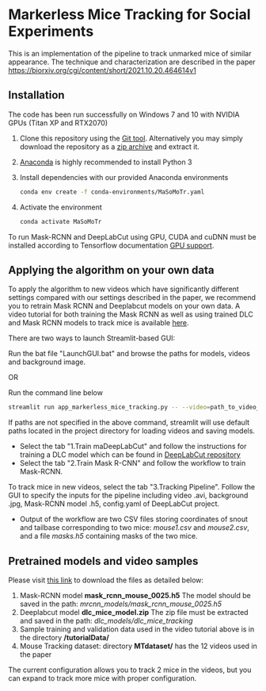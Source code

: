 # Markerless Mice Tracking for Social Experiments

This is an implementation of the pipeline to track unmarked mice of similar appearance. The technique and characterization are described in the paper https://biorxiv.org/cgi/content/short/2021.10.20.464614v1

## Installation
The code has been run successfully on Windows 7 and 10 with NVIDIA GPUs (Titan XP and RTX2070)
1. Clone this repository using the [Git tool](https://docs.github.com/en/repositories/creating-and-managing-repositories/cloning-a-repository). Alternatively you may simply download the repository as a [zip archive](https://github.com/MaSoMoTr/MaSoMoTr/archive/refs/heads/master.zip) and extract it.
2. [Anaconda](https://www.anaconda.com/distribution/) is highly recommended to install Python 3
3. Install dependencies with our provided Anaconda environments
   ```bash
   conda env create -f conda-environments/MaSoMoTr.yaml
   ```

4. Activate the environment 

   ```bash
   conda activate MaSoMoTr
   ```
To run Mask-RCNN and DeepLabCut using GPU, CUDA and cuDNN  must be installed according to Tensorflow documentation [GPU support](https://www.tensorflow.org/install/source#gpu). 

## Applying the algorithm on your own data
To apply the algorithm to new videos which have significantly different settings compared with our settings described in the paper, we recommend you to
retrain Mask RCNN and Deeplabcut models on your own data. A video tutorial for both training the Mask RCNN as well as using trained DLC and Mask RCNN models to track mice is available [here](https://youtu.be/cfDd8oyILiY).

There are two ways to launch Streamlit-based GUI:

Run the bat file "LaunchGUI.bat" and browse the paths for models, videos and background image.

OR

Run the command line below 
   ```bash
   streamlit run app_markerless_mice_tracking.py -- --video=path_to_video_dir/  --background=path_to_background_image_dir/ --mrcnn_model=path_to_mrcnn_model_dir/ --dlc_project=path_to_dlc_project_dir/
   ```
If paths are not specified in the above command, streamlit will use default paths located in the project directory for loading videos and saving models. 
- Select the tab "1.Train maDeepLabCut" and follow the instructions for training a DLC model which can be found in [DeepLabCut repository](https://github.com/DeepLabCut/DeepLabCut)
- Select the tab "2.Train Mask R-CNN" and follow the workflow to train Mask-RCNN.


To track mice in new videos, select the tab "3.Tracking Pipeline". 
Follow the GUI to specify the inputs for the pipeline including video .avi, background .jpg, Mask-RCNN model .h5, config.yaml of DeepLabCut project.
* Output of the workflow are two CSV files storing coordinates of snout and tailbase corresponding to two mice: *mouse1.csv* and *mouse2.csv*, and a file *masks.h5* containing masks of the two mice. 


## Pretrained models and video samples
Please visit [this link](https://uofc-my.sharepoint.com/:f:/g/personal/kmurari_ucalgary_ca/EjqrWeirbeRKsp5mJgH_on4BuBQ0ooMnpUPXdpU62ACwFg?e=0BI2BH) to download the files as detailed below:
1. Mask-RCNN model **mask_rcnn_mouse_0025.h5**
The model should be saved in the path:  *mrcnn_models/mask_rcnn_mouse_0025.h5*
2. Deeplabcut model **dlc_mice_model.zip**
The zip file must be extracted and saved in the path:  *dlc_models/dlc_mice_tracking*
3. Sample training and validation data used in the video tutorial above is in the directory **/tutorialData/**
4. Mouse Tracking dataset: directory **MTdataset/** has the 12 videos used in the paper

The current configuration allows you to track 2 mice in the videos, but you can expand to track more mice with proper configuration.

